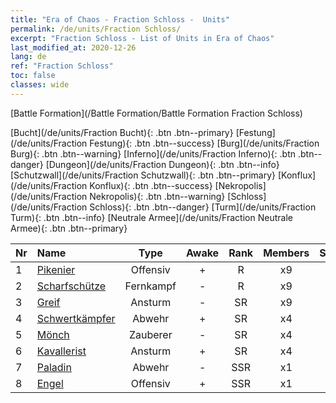 ```yaml
---
title: "Era of Chaos - Fraction Schloss -  Units"
permalink: /de/units/Fraction Schloss/
excerpt: "Fraction Schloss - List of Units in Era of Chaos"
last_modified_at: 2020-12-26
lang: de
ref: "Fraction Schloss"
toc: false
classes: wide
---
```

  [Battle Formation](/Battle Formation/Battle Formation Fraction Schloss)

 [Bucht](/de/units/Fraction Bucht){: .btn .btn--primary} [Festung](/de/units/Fraction Festung){: .btn .btn--success} [Burg](/de/units/Fraction Burg){: .btn .btn--warning} [Inferno](/de/units/Fraction Inferno){: .btn .btn--danger} [Dungeon](/de/units/Fraction Dungeon){: .btn .btn--info} [Schutzwall](/de/units/Fraction Schutzwall){: .btn .btn--primary} [Konflux](/de/units/Fraction Konflux){: .btn .btn--success} [Nekropolis](/de/units/Fraction Nekropolis){: .btn .btn--warning} [Schloss](/de/units/Fraction Schloss){: .btn .btn--danger} [Turm](/de/units/Fraction Turm){: .btn .btn--info} [Neutrale Armee](/de/units/Fraction Neutrale Armee){: .btn .btn--primary} 

  | Nr |         Name        |   Type   | Awake |    Rank   |   Members     |  Stars  |  Attack  |     HP    |    Art     |
  |:---|:--------------------|:--------:|:-----:|:---------:|:-------------:|:-------:|:--------:|:---------:|:-----------|
  | 1 | [Pikenier](/de/units/Pikeman/) | Offensiv | + | R | x9 | <i class="fas fa-star"/> | 84.4 | 645 |  jibing  |
  | 2 | [Scharfschütze](/de/units/Marksman/) | Fernkampf | - | R | x9 | <i class="fas fa-star"/> | 85.3 | 438 |  nushou  |
  | 3 | [Greif](/de/units/Griffin/) | Ansturm | - | SR | x9 | <i class="fas fa-star"/><i class="fas fa-star"/> | 151.4 | 1850 |  shijiu  |
  | 4 | [Schwertkämpfer](/de/units/Swordsman/) | Abwehr | + | SR | x4 | <i class="fas fa-star"/><i class="fas fa-star"/> | 54.6 | 1324 |  shizijun  |
  | 5 | [Mönch](/de/units/Monk/) | Zauberer | - | SR | x4 | <i class="fas fa-star"/> | 102.6 | 662 |  senglv  |
  | 6 | [Kavallerist](/de/units/Cavalier/) | Ansturm | + | SR | x4 | <i class="fas fa-star"/> | 79.4 | 811 |  qishi  |
  | 7 | [Paladin](/de/units/Paladin/) | Abwehr | - | SSR | x1 | <i class="fas fa-star"/><i class="fas fa-star"/><i class="fas fa-star"/> | 128.0 | 2589 |  shengqishi  |
  | 8 | [Engel](/de/units/Angel/) | Offensiv | + | SSR | x1 | <i class="fas fa-star"/><i class="fas fa-star"/><i class="fas fa-star"/> | 792.0 | 5431 |  datianshi  |

